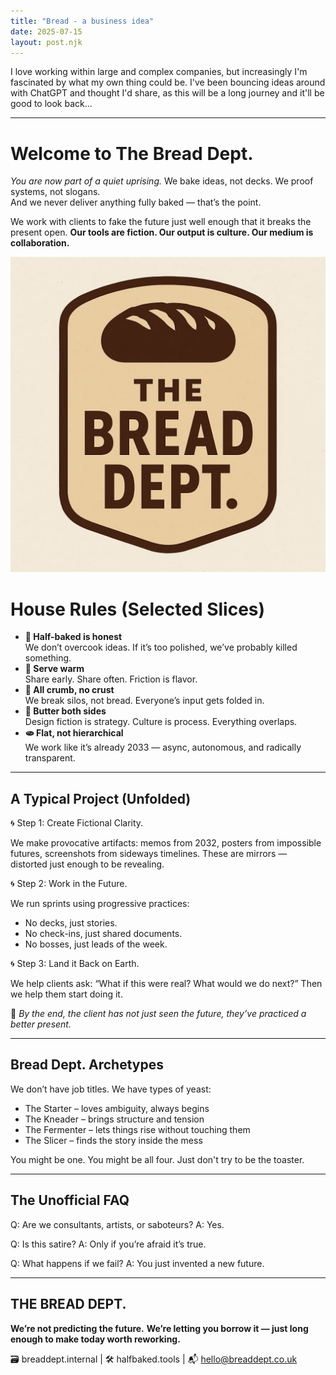 ```yaml
---
title: "Bread - a business idea"
date: 2025-07-15
layout: post.njk
---
```


I love working within large and complex companies, but increasingly I'm fascinated by what my own thing could be. I've been bouncing ideas around with ChatGPT and thought I'd share, as this will be a long journey and it'll be good to look back...

***

**Welcome to The Bread Dept.**
===============

*You are now part of a quiet uprising.*
We bake ideas, not decks. We proof systems, not slogans.  
And we never deliver anything fully baked — that’s the point.  

We work with clients to fake the future just well enough that it breaks the present open.
**Our tools are fiction. Our output is culture. Our medium is collaboration.**

![BreadDept](/images/breaddept.jpg)

# House Rules (Selected Slices)
- **🥖 Half-baked is honest**  
    We don’t overcook ideas. If it’s too polished, we’ve probably killed something.
- **🍞 Serve warm**  
    Share early. Share often. Friction is flavor.
- **🥐 All crumb, no crust**  
    We break silos, not bread. Everyone’s input gets folded in.
- **🧈 Butter both sides**  
    Design fiction is strategy. Culture is process. Everything overlaps.
- **🫓 Flat, not hierarchical**  
    We work like it’s already 2033 — async, autonomous, and radically transparent.

***


**A Typical Project (Unfolded)**
---------------

🌀 Step 1: Create Fictional Clarity.

We make provocative artifacts: memos from 2032, posters from impossible futures, screenshots from sideways timelines. These are mirrors — distorted just enough to be revealing.

🌀 Step 2: Work in the Future.

We run sprints using progressive practices:
- No decks, just stories.
- No check-ins, just shared documents.
- No bosses, just leads of the week.

🌀 Step 3: Land it Back on Earth.

We help clients ask: “What if this were real? What would we do next?”
Then we help them start doing it.

🧠 *By the end, the client has not just seen the future, they’ve practiced a better present.*

***


**Bread Dept. Archetypes**
---------------

We don’t have job titles. We have types of yeast:
- The Starter – loves ambiguity, always begins
- The Kneader – brings structure and tension
- The Fermenter – lets things rise without touching them
- The Slicer – finds the story inside the mess

You might be one. You might be all four.
Just don't try to be the toaster.


***


**The Unofficial FAQ**
---------------

Q: Are we consultants, artists, or saboteurs?
A: Yes.

Q: Is this satire?
A: Only if you’re afraid it’s true.

Q: What happens if we fail?
A: You just invented a new future.

***



**THE BREAD DEPT.**
---------------

**We’re not predicting the future.**
**We’re letting you borrow it — just long enough to make today worth reworking.**

🗃 breaddept.internal | 🛠 halfbaked.tools | 📬 hello@breaddept.co.uk

